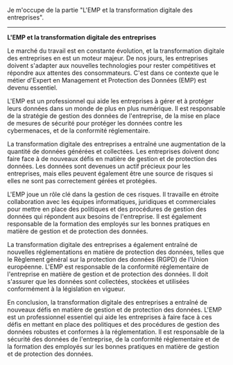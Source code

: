 Je m'occupe de la partie "L'EMP et la transformation digitale des entreprises".

---

**L'EMP et la transformation digitale des entreprises**

Le marché du travail est en constante évolution, et la transformation digitale des entreprises en est un moteur majeur. De nos jours, les entreprises doivent s'adapter aux nouvelles technologies pour rester compétitives et répondre aux attentes des consommateurs. C'est dans ce contexte que le métier d'Expert en Management et Protection des Données (EMP) est devenu essentiel.

L'EMP est un professionnel qui aide les entreprises à gérer et à protéger leurs données dans un monde de plus en plus numérique. Il est responsable de la stratégie de gestion des données de l'entreprise, de la mise en place de mesures de sécurité pour protéger les données contre les cybermenaces, et de la conformité réglementaire.

La transformation digitale des entreprises a entraîné une augmentation de la quantité de données générées et collectées. Les entreprises doivent donc faire face à de nouveaux défis en matière de gestion et de protection des données. Les données sont devenues un actif précieux pour les entreprises, mais elles peuvent également être une source de risques si elles ne sont pas correctement gérées et protégées.

L'EMP joue un rôle clé dans la gestion de ces risques. Il travaille en étroite collaboration avec les équipes informatiques, juridiques et commerciales pour mettre en place des politiques et des procédures de gestion des données qui répondent aux besoins de l'entreprise. Il est également responsable de la formation des employés sur les bonnes pratiques en matière de gestion et de protection des données.

La transformation digitale des entreprises a également entraîné de nouvelles réglementations en matière de protection des données, telles que le Règlement général sur la protection des données (RGPD) de l'Union européenne. L'EMP est responsable de la conformité réglementaire de l'entreprise en matière de gestion et de protection des données. Il doit s'assurer que les données sont collectées, stockées et utilisées conformément à la législation en vigueur.

En conclusion, la transformation digitale des entreprises a entraîné de nouveaux défis en matière de gestion et de protection des données. L'EMP est un professionnel essentiel qui aide les entreprises à faire face à ces défis en mettant en place des politiques et des procédures de gestion des données robustes et conformes à la réglementation. Il est responsable de la sécurité des données de l'entreprise, de la conformité réglementaire et de la formation des employés sur les bonnes pratiques en matière de gestion et de protection des données.